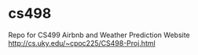 # cs498
Repo for CS499 Airbnb and Weather Prediction Website
http://cs.uky.edu/~cpoc225/CS498-Proj.html
